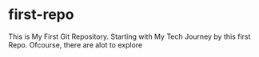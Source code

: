 # first-repo
This is My First Git Repository. Starting with My Tech Journey by this first Repo. Ofcourse, there are alot to explore
